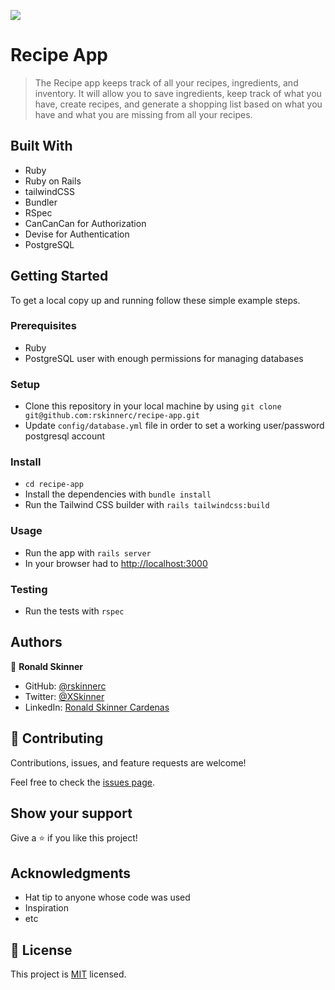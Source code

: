 ![](https://img.shields.io/badge/Microverse-blueviolet)

# Recipe App

> The Recipe app keeps track of all your recipes, ingredients, and inventory. It will allow you to save ingredients, keep track of what you have, create recipes, and generate a shopping list based on what you have and what you are missing from all your recipes.


## Built With

- Ruby
- Ruby on Rails
- tailwindCSS
- Bundler
- RSpec
- CanCanCan for Authorization
- Devise for Authentication
- PostgreSQL

## Getting Started

To get a local copy up and running follow these simple example steps.

### Prerequisites
- Ruby
- PostgreSQL user with enough permissions for managing databases

### Setup
- Clone this repository in your local machine by using `git clone git@github.com:rskinnerc/recipe-app.git`
- Update `config/database.yml` file in order to set a working user/password postgresql account
### Install
- `cd recipe-app`
- Install the dependencies with `bundle install`
- Run the Tailwind CSS builder with `rails tailwindcss:build`

### Usage
- Run the app with `rails server`
- In your browser had to [http://localhost:3000](http://localhost:3000)

### Testing
- Run the tests with `rspec`
## Authors

👤 **Ronald Skinner**

- GitHub: [@rskinnerc](https://github.com/rskinnerc)
- Twitter: [@XSkinner](https://twitter.com/XSkinner)
- LinkedIn: [Ronald Skinner Cardenas](https://www.linkedin.com/in/rskinnerc/)

## 🤝 Contributing

Contributions, issues, and feature requests are welcome!

Feel free to check the [issues page](../../issues/).

## Show your support

Give a ⭐️ if you like this project!

## Acknowledgments

- Hat tip to anyone whose code was used
- Inspiration
- etc

## 📝 License

This project is [MIT](./LICENSE) licensed.
